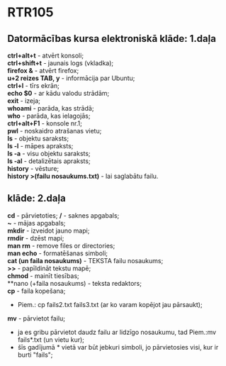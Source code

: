 # RTR105
## Datormācības kursa elektroniskā klāde: 1.daļa 
**ctrl+alt+t** - atvērt konsoli;  
**ctrl+shift+t** - jaunais logs (vkladka);  
**firefox &** - atvērt firefox;  
**u+2 reizes TAB, y** - informācija par Ubuntu;  
**ctrl+l** - tīrs ekrān;  
**echo $0** - ar kādu valodu strādām;  
**exit** - izeja;  
**whoami** -  parāda, kas strādā;  
**who** - parāda, kas ielagojās;  
**ctrl+alt+F1** - konsole nr.1;  
**pwl** - noskaidro atrašanas vietu;  
**ls** - objektu saraksts;  
**ls -l** - māpes apraksts;  
**ls -a** - visu objektu saraksts;  
**ls -al** - detalizētais apraksts;  
**history** - vēsture;  
**history >(failu nosaukums.txt)** - lai saglabātu failu.  
## klāde: 2.daļa  
**cd** - pārvietoties; 
**/** - saknes apgabals;  
**~** - mājas apgabals;  
**mkdir** - izveidot jauno mapi;  
**rmdir** - dzēst mapi;  
**man rm** - remove files or directories;  
**man echo** - formatēšanas simboli;  
**cat (un faila nosaukums)** - TEKSTA failu nosaukums;  
**>>** - papīldināt tekstu mapē;  
**chmod** - mainīt tiesības;  
**nano (+faila nosaukums) - teksta redaktors;  
**cp** - faila kopešana;  
- Piem.: cp fails2.txt fails3.txt (ar ko varam kopējot jau pārsaukt);   

**mv** - pārvietot failu;
- ja es gribu pārvietot daudz failu ar lidzīgo nosaukumu, tad Piem.:mv fails*.txt (un vietu kur);  
- šīs gadījumā * vietā var būt jebkuri simboli, jo pārvietosies visi, kur ir burti "fails"; 
